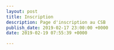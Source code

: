 ```yaml
---
layout: post
title: Inscription
description: Page d'inscription au CSB
publish_date: 2019-02-17 23:00:00 +0000
date: 2019-02-19 07:55:39 +0000

---
```

